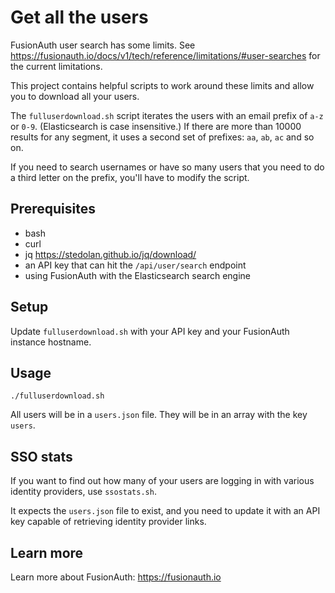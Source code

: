 # Get all the users

FusionAuth user search has some limits. See https://fusionauth.io/docs/v1/tech/reference/limitations/#user-searches for the current limitations.

This project contains helpful scripts to work around these limits and allow you to download all your users.

The `fulluserdownload.sh` script iterates the users with an email prefix of `a-z` or `0-9`. (Elasticsearch is case insensitive.) If there are more than 10000 results for any segment, it uses a second set of prefixes: `aa`, `ab`, `ac` and so on.

If you need to search usernames or have so many users that you need to do a third letter on the prefix, you'll have to modify the script.

## Prerequisites

* bash
* curl
* jq https://stedolan.github.io/jq/download/
* an API key that can hit the `/api/user/search` endpoint
* using FusionAuth with the Elasticsearch search engine

## Setup

Update `fulluserdownload.sh` with your API key and your FusionAuth instance hostname.


## Usage

```
./fulluserdownload.sh
```

All users will be in a `users.json` file. They will be in an array with the key `users`.

## SSO stats

If you want to find out how many of your users are logging in with various identity providers, use `ssostats.sh`. 

It expects the `users.json` file to exist, and you need to update it with an API key capable of retrieving identity provider links.

## Learn more

Learn more about FusionAuth: https://fusionauth.io
